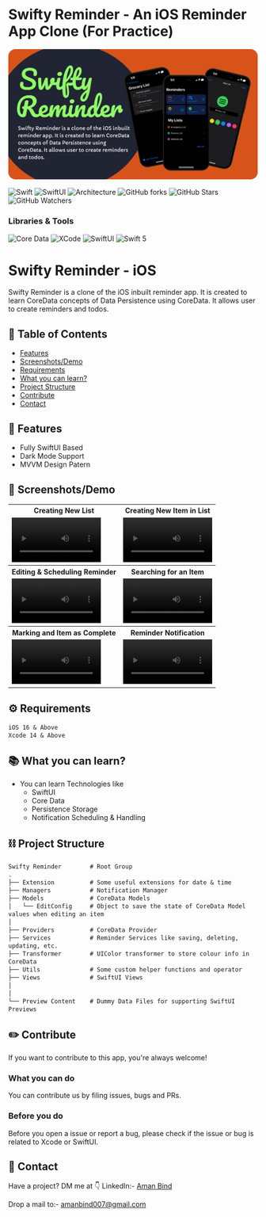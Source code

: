 # Swifty Reminder - An iOS Reminder App Clone (For Practice)

![Swift](https://github.com/amanbind007/Swifty-Reminder-App-iOS/blob/main/Screenshots/swifty_reminder_cover_rounded.png?raw=true)

![Swift](https://img.shields.io/badge/Language-Swift-FF5733)
![SwiftUI](https://img.shields.io/badge/Interface-SwfitUI-red)
![Architecture](https://img.shields.io/badge/Architecture-MVVM-green)
![GitHub forks](https://img.shields.io/github/forks/amanbind007/Swifty-Reminder-App-iOS?label=Fork&style=social)
![GitHub Stars](https://img.shields.io/github/stars/amanbind007/Swifty-Reminder-App-iOS?label=Stars&style=social)
![GitHub Watchers](https://img.shields.io/github/watchers/amanbind007/Swifty-Reminder-App-iOS?label=Watchers&style=social)

### Libraries & Tools
![Core Data](https://img.shields.io/badge/Core_Data-DE3163)
![XCode](https://img.shields.io/badge/XCode-2874A6)
![SwiftUI](https://img.shields.io/badge/SwiftUI-28B463)
![Swift 5](https://img.shields.io/badge/Swift_5-28B463)


# Swifty Reminder - iOS
Swifty Reminder is a clone of the iOS inbuilt reminder app. It is created to learn CoreData concepts of Data Persistence using CoreData. It allows user to create reminders and todos.

## 📝 Table of Contents 
- [Features](#features)
- [Screenshots/Demo](#screenshots)
- [Requirements](#requirements)
- [What you can learn?](#whatyoucanlearn)
- [Project Structure](#projectstructure)
- [Contribute](#contribute)
- [Contact](#contact)

<a name="features"/>

## 📲 Features
- Fully SwiftUI Based
- Dark Mode Support
- MVVM Design Patern


<a name="screenshots"/>

## 🌄 Screenshots/Demo
<table style="width:100%">
  <tr>
    <th>Creating New List</th>
    <th>Creating New Item in List</th>
  </tr>
  <tr>
    <td><video src="https://github.com/amanbind007/Swifty-Reminder-App-iOS/assets/75306571/34c16f95-df39-4b23-a7ae-bd971ff3f3a2" width="180" /></td> 
    <td><video src="https://github.com/amanbind007/Swifty-Reminder-App-iOS/assets/75306571/d0c5499b-2ab1-4142-99dc-9a5e86f5c7c8" width="180"/></td> 
  </tr>
  
  <tr>
    <th>Editing & Scheduling Reminder</th>
    <th>Searching for an Item</th>
  </tr>
  <tr>
    <td><video src="https://github.com/amanbind007/Swifty-Reminder-App-iOS/assets/75306571/063ff47b-8f1b-47b6-8404-f8b487096be6" width="180" /></td> 
    <td><video src="https://github.com/amanbind007/Swifty-Reminder-App-iOS/assets/75306571/4bf0c077-6881-4cca-af0b-da779fda0b96" width="180"/></td> 
  </tr>
  
  <tr>
    <th>Marking and Item as Complete</th>
    <th>Reminder Notification</th>
  </tr>
  <tr>
    <td><video src="https://github.com/amanbind007/Swifty-Reminder-App-iOS/assets/75306571/e7fa9fbc-7b78-4da7-ab5d-8687627cd275" width="180" /></td> 
    <td><video src="https://github.com/amanbind007/Swifty-Reminder-App-iOS/assets/75306571/46b1de60-7afa-471c-b8bd-a81b23eb1c5e" width="180" /></td> 
  </tr>
</table>

<a name="requirements"/>

## ⚙️ Requirements
```
iOS 16 & Above
Xcode 14 & Above
```
<a name="whatyoucanlearn"/>

## 📚 What you can learn?
- You can learn Technologies like
  - SwiftUI
  - Core Data
  - Persistence Storage
  - Notification Scheduling & Handling


<a name="projectstructure"/>

## ⛓ Project Structure

    Swifty Reminder        # Root Group
    .
    ├── Extension          # Some useful extensions for date & time
    ├── Managers           # Notification Manager
    ├── Models             # CoreData Models
    │   └── EditConfig     # Object to save the state of CoreData Model values when editing an item
    │
    ├── Providers          # CoreData Provider
    ├── Services           # Reminder Services like saving, deleting, updating, etc.
    ├── Transformer        # UIColor transformer to store colour info in CoreData
    ├── Utils              # Some custom helper functions and operator
    ├── Views              # SwiftUI Views
    │
    │
    └── Preview Content    # Dummy Data Files for supporting SwiftUI Previews

<a name="contribute"/>

## ✏️ Contribute

If you want to contribute to this app, you're always welcome!

### What you can do
You can contribute us by filing issues, bugs and PRs.

### Before you do
Before you open a issue or report a bug, please check if the issue or bug is related to Xcode or SwiftUI.

<a name="contact"/>

## 📱 Contact

Have a project? DM me at 👇
LinkedIn:- <a href="https://www.linkedin.com/in/amanbind/" >Aman Bind<a/>


Drop a mail to:- amanbind007@gmail.com


